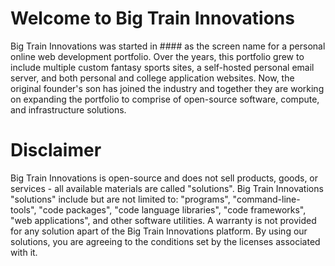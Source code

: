 # Welcome to Big Train Innovations

Big Train Innovations was started in #### as the screen name for a personal online web development portfolio. Over the years, this portfolio grew to include multiple custom fantasy sports sites, a self-hosted personal email server, and both personal and college application websites. Now, the original founder's son has joined the industry and together they are working on expanding the portfolio to comprise of open-source software, compute, and infrastructure solutions.

# Disclaimer

Big Train Innovations is open-source and does not sell products, goods, or services - all available materials are called "solutions". Big Train Innovations "solutions" include but are not limited to: "programs", "command-line-tools", "code packages", "code language libraries", "code frameworks", "web applications", and other software utilities. A warranty is not provided for any solution apart of the Big Train Innovations platform. By using our solutions, you are agreeing to the conditions set by the licenses associated with it.
